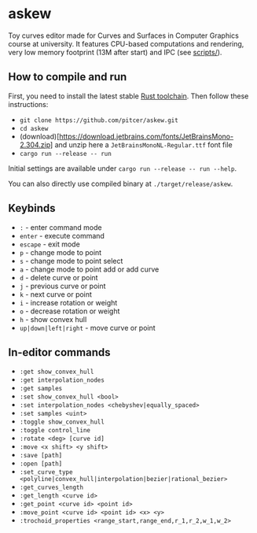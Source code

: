 # askew

Toy curves editor made for Curves and Surfaces in Computer Graphics course at university.
It features CPU-based computations and rendering, very low memory footprint (13M after start) and IPC (see [scripts/](https://github.com/pitcer/askew/tree/master/scripts)).

## How to compile and run

First, you need to install the latest stable [Rust toolchain](https://www.rust-lang.org/tools/install). Then follow these instructions:

* `git clone https://github.com/pitcer/askew.git`
* `cd askew`
* (download)[https://download.jetbrains.com/fonts/JetBrainsMono-2.304.zip] and unzip here a `JetBrainsMonoNL-Regular.ttf` font file
* `cargo run --release -- run`

Initial settings are available under `cargo run --release -- run --help`.

You can also directly use compiled binary at `./target/release/askew`.

## Keybinds

* `:` - enter command mode
* `enter` - execute command
* `escape` - exit mode
* `p` - change mode to point
* `s` - change mode to point select
* `a` - change mode to point add or add curve
* `d` - delete curve or point
* `j` - previous curve or point
* `k` - next curve or point
* `i` - increase rotation or weight
* `o` - decrease rotation or weight
* `h` - show convex hull
* `up|down|left|right` - move curve or point

## In-editor commands

* `:get show_convex_hull`
* `:get interpolation_nodes`
* `:get samples`
* `:set show_convex_hull <bool>`
* `:set interpolation_nodes <chebyshev|equally_spaced>`
* `:set samples <uint>`
* `:toggle show_convex_hull`
* `:toggle control_line`
* `:rotate <deg> [curve id]`
* `:move <x shift> <y shift>`
* `:save [path]`
* `:open [path]`
* `:set_curve_type <polyline|convex_hull|interpolation|bezier|rational_bezier>`
* `:get_curves_length`
* `:get_length <curve id>`
* `:get_point <curve id> <point id>`
* `:move_point <curve id> <point id> <x> <y>`
* `:trochoid_properties <range_start,range_end,r_1,r_2,w_1,w_2>`
